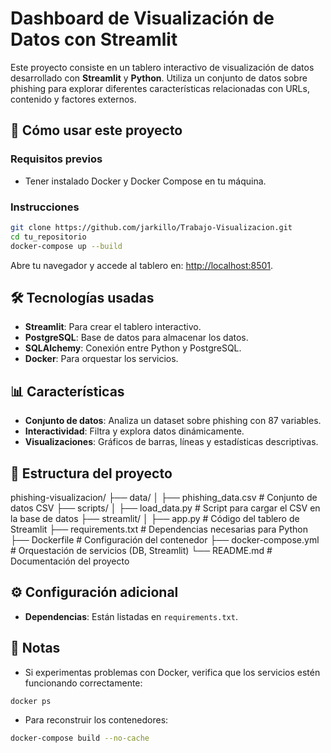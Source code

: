 # Dashboard de Visualización de Datos con Streamlit

Este proyecto consiste en un tablero interactivo de visualización de datos desarrollado con **Streamlit** y **Python**. Utiliza un conjunto de datos sobre phishing para explorar diferentes características relacionadas con URLs, contenido y factores externos.

## 🚀 Cómo usar este proyecto

### Requisitos previos
- Tener instalado Docker y Docker Compose en tu máquina.

### Instrucciones

```bash
git clone https://github.com/jarkillo/Trabajo-Visualizacion.git
cd tu_repositorio
docker-compose up --build
```

Abre tu navegador y accede al tablero en: [http://localhost:8501](http://localhost:8501).

## 🛠️ Tecnologías usadas
- **Streamlit**: Para crear el tablero interactivo.
- **PostgreSQL**: Base de datos para almacenar los datos.
- **SQLAlchemy**: Conexión entre Python y PostgreSQL.
- **Docker**: Para orquestar los servicios.

## 📊 Características
- **Conjunto de datos**: Analiza un dataset sobre phishing con 87 variables.
- **Interactividad**: Filtra y explora datos dinámicamente.
- **Visualizaciones**: Gráficos de barras, líneas y estadísticas descriptivas.

## 📁 Estructura del proyecto

phishing-visualizacion/
├── data/
│   ├── phishing_data.csv    # Conjunto de datos CSV
├── scripts/
│   ├── load_data.py         # Script para cargar el CSV en la base de datos
├── streamlit/
│   ├── app.py               # Código del tablero de Streamlit
├── requirements.txt         # Dependencias necesarias para Python
├── Dockerfile               # Configuración del contenedor
├── docker-compose.yml       # Orquestación de servicios (DB, Streamlit)
└── README.md                # Documentación del proyecto


## ⚙️ Configuración adicional

- **Dependencias**: Están listadas en `requirements.txt`.

## 📝 Notas
- Si experimentas problemas con Docker, verifica que los servicios estén funcionando correctamente:

```bash
docker ps
```

- Para reconstruir los contenedores:
```bash
docker-compose build --no-cache
```


